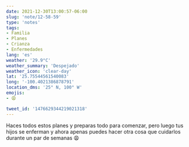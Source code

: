 ```yaml
---
date: 2021-12-30T13:00:57-06:00
slug: 'note/12-58-59'
type: 'notes'
tags:
- Familia
- Planes
- Crianza
- Enfermedades 
lang: 'es'
weather: '29.9°C'
weather_summary: 'Despejado'
weather_icon: 'clear-day'
lat: '25.75544561540083'
long: '-100.4021386878791'
location_dms: '25° N, 100° W'
emojis:
- 😩

tweet_id: '1476629344219021318'
---
```

Haces todos estos planes y preparas todo para comenzar, pero luego tus hijos se enferman y ahora apenas puedes hacer otra cosa que cuidarlos durante un par de semanas 😩